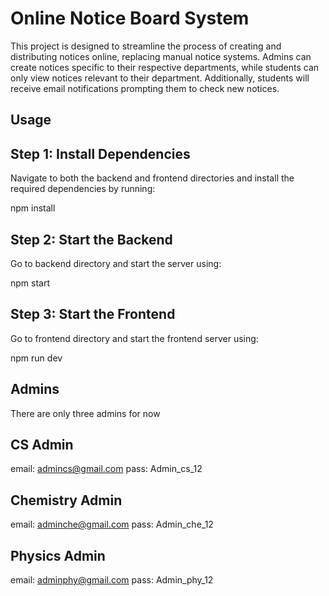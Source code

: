 # Online Notice Board System

This project is designed to streamline the process of creating and distributing notices online, replacing manual notice systems. Admins can create notices specific to their respective departments, while students can only view notices relevant to their department. Additionally, students will receive email notifications prompting them to check new notices.

## Usage

## Step 1: Install Dependencies
Navigate to both the backend and frontend directories and install the required dependencies by running:

npm install

## Step 2: Start the Backend
Go to backend directory and start the server using:

npm start

## Step 3: Start the Frontend
Go to frontend directory and start the frontend server using:

npm run dev


## Admins
There are only three admins for now 


## CS Admin
email: admincs@gmail.com
pass:  Admin_cs_12

## Chemistry Admin
email: adminche@gmail.com
pass:  Admin_che_12


## Physics Admin
email: adminphy@gmail.com
pass:  Admin_phy_12

